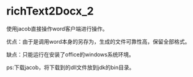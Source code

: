 # richText2Docx_2
使用jacob直接操作word客户端进行操作。

优点：由于是调用word本身的另存为，生成的文件可靠性高，保留全部格式。

缺点：只能运行在安装了office的windows系统环境。

ps:下载jacob，将下载到的dll文件放到jdk的bin目录。